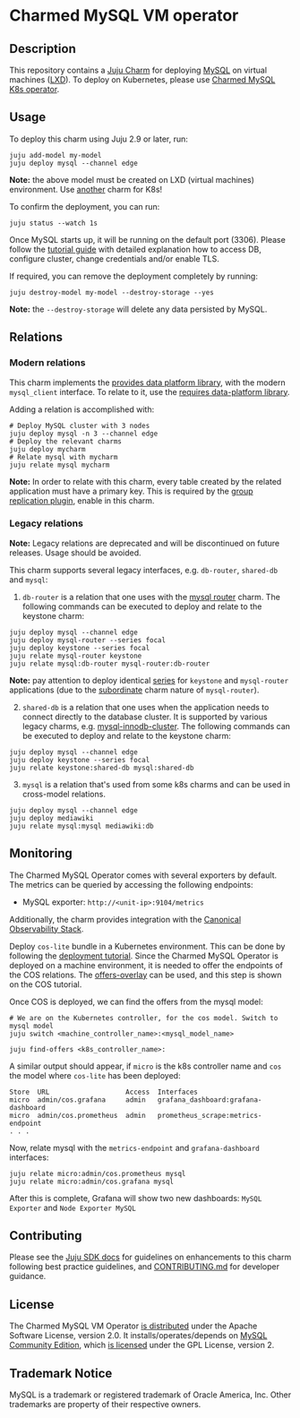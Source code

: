 # Charmed MySQL VM operator

## Description

This repository contains a [Juju Charm](https://charmhub.io/mysql) for deploying [MySQL](https://www.mysql.com/) on virtual machines ([LXD](https://ubuntu.com/lxd)).
To deploy on Kubernetes, please use [Charmed MySQL K8s operator](https://charmhub.io/mysql-k8s).

## Usage

To deploy this charm using Juju 2.9 or later, run:

```shell
juju add-model my-model
juju deploy mysql --channel edge
```

**Note:** the above model must be created on LXD (virtual machines) environment. Use [another](https://charmhub.io/mysql-k8s) charm for K8s!

To confirm the deployment, you can run:

```shell
juju status --watch 1s
```

Once MySQL starts up, it will be running on the default port (3306).
Please follow the [tutorial guide](https://discourse.charmhub.io/t/charmed-mysql-tutorial/8623) with detailed explanation how to access DB, configure cluster, change credentials and/or enable TLS.

If required, you can remove the deployment completely by running:

```shell
juju destroy-model my-model --destroy-storage --yes
```

**Note:** the `--destroy-storage` will delete any data persisted by MySQL.

## Relations

### Modern relations

This charm implements the [provides data platform library](https://charmhub.io/data-platform-libs/libraries/database_provides), with the modern `mysql_client` interface.
To relate to it, use the [requires data-platform library](https://charmhub.io/data-platform-libs/libraries/database_requires).

Adding a relation is accomplished with:

```shell
# Deploy MySQL cluster with 3 nodes
juju deploy mysql -n 3 --channel edge
# Deploy the relevant charms
juju deploy mycharm
# Relate mysql with mycharm
juju relate mysql mycharm
```

**Note:** In order to relate with this charm, every table created by the related application must have a primary key. This is required by the [group replication plugin](https://dev.mysql.com/doc/refman/5.7/en/group-replication-requirements.html), enable in this charm.


### Legacy relations

**Note:** Legacy relations are deprecated and will be discontinued on future releases. Usage should be avoided.

This charm supports several legacy interfaces, e.g. `db-router`, `shared-db` and `mysql`:

1. `db-router` is a relation that one uses with the [mysql router](https://charmhub.io/mysql-router) charm. The following commands can be executed to deploy and relate to the keystone charm:

```shell
juju deploy mysql --channel edge
juju deploy mysql-router --series focal
juju deploy keystone --series focal
juju relate mysql-router keystone
juju relate mysql:db-router mysql-router:db-router
```

**Note:** pay attention to deploy identical [series](https://juju.is/docs/olm/deploy-an-application-with-a-specific-series) for `keystone` and `mysql-router` applications (due to the [subordinate](https://juju.is/docs/sdk/charm-types#heading--subordinate-charms) charm nature of `mysql-router`).

2. `shared-db` is a relation that one uses when the application needs to connect directly to the database cluster.
It is supported by various legacy charms, e.g. [mysql-innodb-cluster](https://charmhub.io/mysql-innodb-cluster).
The following commands can be executed to deploy and relate to the keystone charm:

```shell
juju deploy mysql --channel edge
juju deploy keystone --series focal
juju relate keystone:shared-db mysql:shared-db
```

3. `mysql` is a relation that's used from some k8s charms and can be used in cross-model relations.

```shell
juju deploy mysql --channel edge
juju deploy mediawiki
juju relate mysql:mysql mediawiki:db
```

## Monitoring

The Charmed MySQL Operator comes with several exporters by default. The metrics can be queried by accessing the following endpoints:

- MySQL exporter: `http://<unit-ip>:9104/metrics`

Additionally, the charm provides integration with the [Canonical Observability Stack](https://charmhub.io/topics/canonical-observability-stack).

Deploy `cos-lite` bundle in a Kubernetes environment. This can be done by following the [deployment tutorial](https://charmhub.io/topics/canonical-observability-stack/tutorials/install-microk8s). Since the Charmed MySQL Operator is deployed on a machine environment, it is needed to offer the endpoints of the COS relations. The [offers-overlay](https://github.com/canonical/cos-lite-bundle/blob/main/overlays/offers-overlay.yaml) can be used, and this step is shown on the COS tutorial.

Once COS is deployed, we can find the offers from the mysql model:
```shell
# We are on the Kubernetes controller, for the cos model. Switch to mysql model
juju switch <machine_controller_name>:<mysql_model_name>

juju find-offers <k8s_controller_name>:
```

A similar output should appear, if `micro` is the k8s controller name and `cos` the model where `cos-lite` has been deployed:
```
Store  URL                   Access  Interfaces                         
micro  admin/cos.grafana     admin   grafana_dashboard:grafana-dashboard
micro  admin/cos.prometheus  admin   prometheus_scrape:metrics-endpoint
. . .
```

Now, relate mysql with the `metrics-endpoint` and `grafana-dashboard` interfaces:
```shell
juju relate micro:admin/cos.prometheus mysql
juju relate micro:admin/cos.grafana mysql
```

After this is complete, Grafana will show two new dashboards: `MySQL Exporter` and `Node Exporter MySQL`


## Contributing

Please see the [Juju SDK docs](https://juju.is/docs/sdk) for guidelines on enhancements to this
charm following best practice guidelines, and [CONTRIBUTING.md](https://github.com/canonical/mysql-operator/blob/main/CONTRIBUTING.md) for developer guidance.

## License
The Charmed MySQL VM Operator [is distributed](https://github.com/canonical/mysql-operator/blob/main/LICENSE) under the Apache Software License, version 2.0.
It installs/operates/depends on [MySQL Community Edition](https://github.com/mysql/mysql-server), which [is licensed](https://github.com/mysql/mysql-server/blob/8.0/LICENSE) under the GPL License, version 2.

## Trademark Notice
MySQL is a trademark or registered trademark of Oracle America, Inc.
Other trademarks are property of their respective owners.


